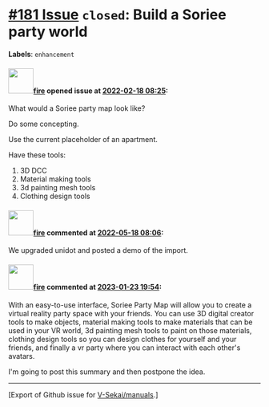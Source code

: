 # [\#181 Issue](https://github.com/V-Sekai/manuals/issues/181) `closed`: Build a Soriee party world
**Labels**: `enhancement`


#### <img src="https://avatars.githubusercontent.com/u/32321?u=c2e06a3d2b49a467aa907e54aa259516440267cc&v=4" width="50">[fire](https://github.com/fire) opened issue at [2022-02-18 08:25](https://github.com/V-Sekai/manuals/issues/181):

What would a Soriee party map look like? 

Do some concepting.

Use the current placeholder of an apartment.

Have these tools:

1. 3D DCC
2. Material making tools
3. 3d painting mesh tools
4. Clothing design tools

#### <img src="https://avatars.githubusercontent.com/u/32321?u=c2e06a3d2b49a467aa907e54aa259516440267cc&v=4" width="50">[fire](https://github.com/fire) commented at [2022-05-18 08:06](https://github.com/V-Sekai/manuals/issues/181#issuecomment-1129701522):

We upgraded unidot and posted a demo of the import.

#### <img src="https://avatars.githubusercontent.com/u/32321?u=c2e06a3d2b49a467aa907e54aa259516440267cc&v=4" width="50">[fire](https://github.com/fire) commented at [2023-01-23 19:54](https://github.com/V-Sekai/manuals/issues/181#issuecomment-1400895336):

With an easy-to-use interface, Soriee Party Map will allow you to create a virtual reality party space with your friends. You can use 3D digital creator tools to make objects, material making tools to make materials that can be used in your VR world, 3d painting mesh tools to paint on those materials, clothing design tools so you can design clothes for yourself and your friends, and finally a vr party where you can interact with each other's avatars.

I'm going to post this summary and then postpone the idea.


-------------------------------------------------------------------------------



[Export of Github issue for [V-Sekai/manuals](https://github.com/V-Sekai/manuals).]
